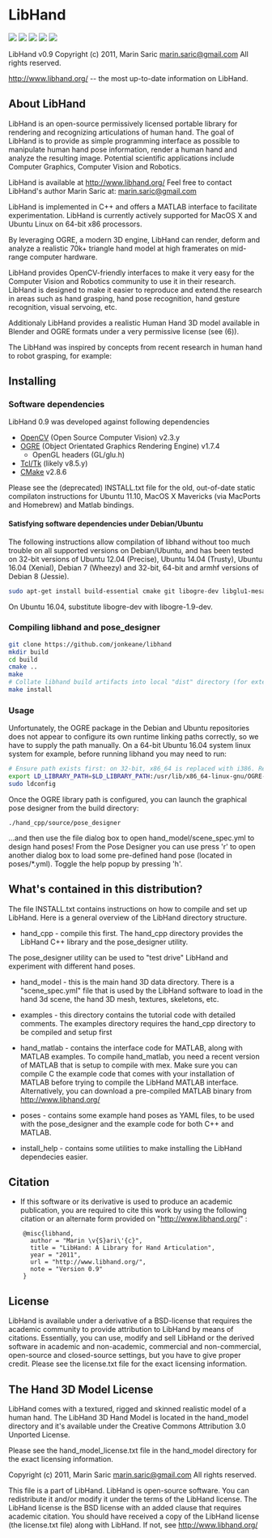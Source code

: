 # LibHand

<a href="http://www.libhand.org/images/hand1_large.png"><img src="http://www.libhand.org/images/hand1_small.png"></a>
<a href="http://www.libhand.org/images/hand2_large.png"><img src="http://www.libhand.org/images/hand2_small.png"></a>
<a href="http://www.libhand.org/images/hand3_large.png"><img src="http://www.libhand.org/images/hand3_small.png"></a>
<a href="http://www.libhand.org/images/hand4_large.png"><img src="http://www.libhand.org/images/hand4_small.png"></a>
<a href="http://www.libhand.org/images/hand5_large.png"><img src="http://www.libhand.org/images/hand5_small.png"></a>

LibHand v0.9
Copyright (c) 2011, Marin Saric <marin.saric@gmail.com>
All rights reserved.

http://www.libhand.org/  -- the most up-to-date information on LibHand.

About LibHand
----------------------------------------

LibHand is an open-source permissively licensed portable library for
rendering and recognizing articulations of human hand. The goal of LibHand
is to provide as simple programming interface as possible to manipulate
human hand pose information, render a human hand and analyze the resulting
image. Potential scientific applications include Computer Graphics, Computer
Vision and Robotics.

LibHand is available at <http://www.libhand.org/>
Feel free to contact LibHand's author Marin Saric at: marin.saric@gmail.com

LibHand is implemented in C++ and offers a MATLAB interface to facilitate
experimentation. LibHand is currently actively supported for MacOS X and
Ubuntu Linux on 64-bit x86 processors.

By leveraging OGRE, a modern 3D engine, LibHand can render, deform and
analyze a realistic 70k+ triangle hand model at high framerates on mid-range
computer hardware.

LibHand provides OpenCV-friendly interfaces to make it very easy for the
Computer Vision and Robotics community to use it in their research. LibHand
is designed to make it easier to reproduce and extend.the research in areas
such as hand grasping, hand pose recognition, hand gesture recognition,
visual servoing, etc.

Additionaly LibHand provides a realistic Human Hand 3D model available in
Blender and OGRE formats under a very permissive license (see (6)).

The LibHand was inspired by concepts from recent research in human hand to
robot grasping, for example:

Installing
----------------------------------------

### Software dependencies
LibHand 0.9 was developed against following dependencies
- [OpenCV](https://en.wikipedia.org/wiki/OpenCV) (Open Source Computer Vision) v2.3.y
- [OGRE](https://en.wikipedia.org/wiki/OGRE) (Object Orientated Graphics Rendering Engine) v1.7.4
	- OpenGL headers (GL/glu.h)
- [Tcl/Tk](https://en.wikipedia.org/wiki/Tcl) (likely v8.5.y)
- [CMake](https://en.wikipedia.org/wiki/CMake) v2.8.6

Please see the (deprecated) INSTALL.txt file for the old, out-of-date static
compilaton instructions for Ubuntu 11.10, MacOS X Mavericks (via MacPorts
and Homebrew) and Matlab bindings.

#### Satisfying software dependencies under Debian/Ubuntu
The following instructions allow compilation of libhand without too much trouble on all supported versions on Debian/Ubuntu, and has been tested on 32-bit versions of Ubuntu 12.04 (Precise), Ubuntu 14.04 (Trusty), Ubuntu 16.04 (Xenial), Debian 7 (Wheezy) and 32-bit, 64-bit and armhf versions of Debian 8 (Jessie).

```bash
sudo apt-get install build-essential cmake git libogre-dev libglu1-mesa-dev libxt-dev libopencv-dev tcl tk
```
On Ubuntu 16.04, substitute libogre-dev with libogre-1.9-dev.

### Compiling libhand and pose_designer
```bash
git clone https://github.com/jonkeane/libhand
mkdir build
cd build
cmake ..
make
# Collate libhand build artifacts into local "dist" directory (for external applications to link against)
make install
```
### Usage
Unfortunately, the OGRE package in the Debian and Ubuntu repositories does not appear to configure its own runtime linking paths correctly, so we have to supply the path manually. On a 64-bit Ubuntu 16.04 system linux system for example, before running libhand you may need to run:
```bash
# Ensure path exists first: on 32-bit, x86_64 is replaced with i386. Replace OGRE version with whatever was installed (likely OGRE-1.9.0, OGRE-1.8.0, or OGRE-1.7.4).
export LD_LIBRARY_PATH=$LD_LIBRARY_PATH:/usr/lib/x86_64-linux-gnu/OGRE-1.9.0
sudo ldconfig
```
Once the OGRE library path is configured, you can launch the graphical pose designer from the build directory:
```
./hand_cpp/source/pose_designer
```
...and then use the file dialog box to open hand_model/scene_spec.yml to design hand poses! From the Pose Designer you can use press 'r' to open another dialog box to load some pre-defined hand pose (located in poses/*.yml). Toggle the help popup by pressing 'h'.

What's contained in this distribution?
----------------------------------------

The file INSTALL.txt contains instructions on how to compile and set up
LibHand. Here is a general overview of the LibHand directory structure.

- hand_cpp - compile this first.
 The hand_cpp directory provides the LibHand C++ library and the
 pose_designer utility. 

The pose_designer utility can be used to "test drive" LibHand and experiment
with different hand poses.

- hand_model - this is the main hand 3D data directory. There is a
  "scene_spec.yml" file that is used by the LibHand software to load in the
  hand 3d scene, the hand 3D mesh, textures, skeletons, etc. 

- examples - this directory contains the tutorial code with detailed
  comments. The examples directory requires the hand_cpp directory to be
  compiled and setup first

- hand_matlab - contains the interface code for MATLAB, along with MATLAB
  examples. To compile hand_matlab, you need a recent version of MATLAB that
  is setup to compile with mex. Make sure you can compile C the example code
  that comes with your installation of MATLAB before trying to compile
  the LibHand MATLAB interface. Alternatively, you can download a
  pre-compiled MATLAB binary from <http://www.libhand.org/>

- poses - contains some example hand poses as YAML files, to be used with
  the pose_designer and the example code for both C++ and MATLAB.

- install_help - contains some utilities to make installing the LibHand
  dependecies easier.

Citation
----------------------------------------

  * If this software or its derivative is used to produce an academic
publication, you are required to cite this work by using the following
citation or an alternate form provided on "http://www.libhand.org/" :
```
    @misc{libhand,
      author = "Marin \v{S}ari\'{c}",
      title = "LibHand: A Library for Hand Articulation",
      year = "2011",
      url = "http://www.libhand.org/",
      note = "Version 0.9"
    }
```

License
----------------------------------------

LibHand is available under a derivative of a BSD-license that requires the
academic community to provide attribution to LibHand by means of
citations. Essentially, you can use, modify and sell LibHand or the derived
software in academic and non-academic, commercial and non-commercial,
open-source and closed-source settings, but you have to give proper
credit. Please see the license.txt file for the exact licensing information.

The Hand 3D Model License
----------------------------------------

LibHand comes with a textured, rigged and skinned realistic model of a human
hand. The LibHand 3D Hand Model is located in the hand_model directory and
it's available under the Creative Commons Attribution 3.0 Unported License.

Please see the hand_model_license.txt file in the hand_model directory for
the exact licensing information.

Copyright (c) 2011, Marin Saric <marin.saric@gmail.com>
All rights reserved.

This file is a part of LibHand. LibHand is open-source software. You can
redistribute it and/or modify it under the terms of the LibHand license. The
LibHand license is the BSD license with an added clause that requires
academic citation. You should have received a copy of the LibHand license
(the license.txt file) along with LibHand. If not, see
<http://www.libhand.org/>
